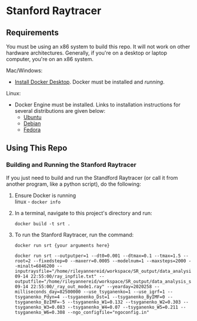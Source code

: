 # Stanford Raytracer

## Requirements

You must be using an x86 system to build this repo. It will not work on other hardware architectures.
Generally, if you're on a desktop or laptop computer, you're on an x86 system.

Mac/Windows:

* [Install Docker Desktop](https://www.docker.com/products/docker-desktop). Docker must be installed and *running*.

Linux:

* Docker Engine must be installed. Links to installation instructions for several distributions are given below:
  * [Ubuntu](https://docs.docker.com/engine/install/ubuntu/)
  * [Debian](https://docs.docker.com/engine/install/debian/)
  * [Fedora](https://docs.docker.com/engine/install/fedora/)

## Using This Repo

### Building and Running the Stanford Raytracer

If you just need to build and run the Standford Raytracer (or call it from another program, like a python script), do the following:

1. Ensure Docker is running  
linux - ``` docker info ```  
2. In a terminal, navigate to this project's directory and run:

    ```terminal
    docker build -t srt .
    ```

3. To run the Stanford Raytracer, run the command:

    ```terminal
    docker run srt {your arguments here}
    ```

    ```terminal
    docker run srt --outputper=1 --dt0=0.001 --dtmax=0.1 --tmax=1.5 --root=2 --fixedstep=0 --maxerr=0.0005 --modelnum=1 --maxsteps=2000 --minalt=6846200 --inputraysfile="/home/rileyannereid/workspace/SR_output/data_analysis_spring2021/2020-09-14 22:55:00/ray_inpfile.txt" --outputfile="/home/rileyannereid/workspace/SR_output/data_analysis_spring2021/2020-09-14 22:55:00/_ray_out_mode1.ray" --yearday=2020258 --milliseconds_day=82500000 --use_tsyganenko=1 --use_igrf=1 --tsyganenko_Pdyn=4 --tsyganenko_Dst=1 --tsyganenko_ByIMF=0 --tsyganenko_BzIMF=-5 --tsyganenko_W1=0.132 --tsyganenko_W2=0.303 --tsyganenko_W3=0.083 --tsyganenko_W4=0.07 --tsyganenko_W5=0.211 --tsyganenko_W6=0.308 --ngo_configfile="ngoconfig.in"
    ```
